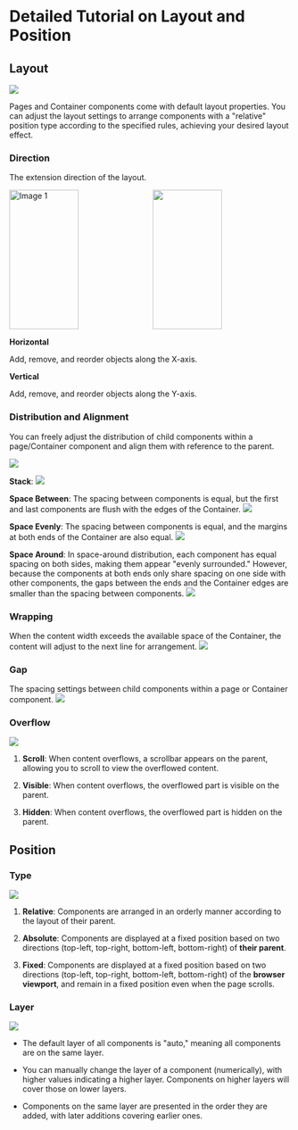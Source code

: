 # Detailed Tutorial on Layout and Position
## Layout

![](../.gitbook/assets/design/layout_and_position_overview.png)

Pages and Container components come with default layout properties. You can adjust the layout settings to arrange components with a "relative" position type according to the specified rules, achieving your desired layout effect.

### Direction

The extension direction of the layout.

<div style="display: flex; justify-content: space-between; align-items: stretch; gap: 10px;">
    <img src="../.gitbook/assets/design/layout_and_position_direction.png" alt="Image 1" style="flex: 1; height: 250px; object-fit: cover; width: 50%;">
    <img src="../.gitbook/assets/design/layout_and_position_direction_view.png" style="flex: 1; height: 250px; object-fit: cover; width: 50%;">
</div>

**Horizontal**

Add, remove, and reorder objects along the X-axis.

**Vertical**

Add, remove, and reorder objects along the Y-axis.

### Distribution and Alignment

You can freely adjust the distribution of child components within a page/Container component and align them with reference to the parent.

![](../.gitbook/assets/design/layout_and_position_distribution.png)

**Stack**:
![](../.gitbook/assets/design/layout_and_position_stack.png)

**Space Between**: The spacing between components is equal, but the first and last components are flush with the edges of the Container.
![](../.gitbook/assets/design/layout_and_position_spacebetween.png)

**Space Evenly**: The spacing between components is equal, and the margins at both ends of the Container are also equal.
![](../.gitbook/assets/design/layout_and_position_spaceevenly.png)

**Space Around**: In space-around distribution, each component has equal spacing on both sides, making them appear "evenly surrounded." However, because the components at both ends only share spacing on one side with other components, the gaps between the ends and the Container edges are smaller than the spacing between components.
![](../.gitbook/assets/design/layout_and_position_spacearound.png)

### Wrapping

When the content width exceeds the available space of the Container, the content will adjust to the next line for arrangement.
![](../.gitbook/assets/design/layout_wrap.gif)

### Gap
The spacing settings between child components within a page or Container component.
![](../.gitbook/assets/design/layout_and_position_gap.png)

### Overflow

![](../.gitbook/assets/design/layout_and_position_overflow.png)

1. **Scroll**: When content overflows, a scrollbar appears on the parent, allowing you to scroll to view the overflowed content.

2. **Visible**: When content overflows, the overflowed part is visible on the parent.

3. **Hidden**: When content overflows, the overflowed part is hidden on the parent.

## Position

### Type

![](../.gitbook/assets/design/layout_and_position_type.png)

1. **Relative**: Components are arranged in an orderly manner according to the layout of their parent.

2. **Absolute**: Components are displayed at a fixed position based on two directions (top-left, top-right, bottom-left, bottom-right) of **their parent**.

3. **Fixed**: Components are displayed at a fixed position based on two directions (top-left, top-right, bottom-left, bottom-right) of the **browser viewport**, and remain in a fixed position even when the page scrolls.

### Layer

![](../.gitbook/assets/design/layout_and_position_layers.png)

* The default layer of all components is "auto," meaning all components are on the same layer.

* You can manually change the layer of a component (numerically), with higher values indicating a higher layer. Components on higher layers will cover those on lower layers.

* Components on the same layer are presented in the order they are added, with later additions covering earlier ones.